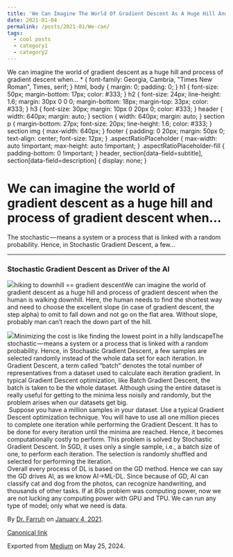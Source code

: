 ```yaml
---
title: 'We Can Imagine The World Of Gradient Descent As A Huge Hill And Process Of Gradient Descent When '
date: 2021-01-04
permalink: /posts/2021-01/We-can/
tags:
  - cool posts
  - category1
  - category2
---
```


We can imagine the world of gradient descent as a huge hill and process of gradient descent when…
 \* {
 font-family: Georgia, Cambria, "Times New Roman", Times, serif;
 }
 html, body {
 margin: 0;
 padding: 0;
 }
 h1 {
 font-size: 50px;
 margin-bottom: 17px;
 color: #333;
 }
 h2 {
 font-size: 24px;
 line-height: 1.6;
 margin: 30px 0 0 0;
 margin-bottom: 18px;
 margin-top: 33px;
 color: #333;
 }
 h3 {
 font-size: 30px;
 margin: 10px 0 20px 0;
 color: #333;
 }
 header {
 width: 640px;
 margin: auto;
 }
 section {
 width: 640px;
 margin: auto;
 }
 section p {
 margin-bottom: 27px;
 font-size: 20px;
 line-height: 1.6;
 color: #333;
 }
 section img {
 max-width: 640px;
 }
 footer {
 padding: 0 20px;
 margin: 50px 0;
 text-align: center;
 font-size: 12px;
 }
 .aspectRatioPlaceholder {
 max-width: auto !important;
 max-height: auto !important;
 }
 .aspectRatioPlaceholder-fill {
 padding-bottom: 0 !important;
 }
 header,
 section[data-field=subtitle],
 section[data-field=description] {
 display: none;
 }
 

We can imagine the world of gradient descent as a huge hill and process of gradient descent when…
=================================================================================================




The stochastic — means a system or a process that is linked with a random probability. Hence, in Stochastic Gradient Descent, a few…




---

### Stochastic Gradient Descent as Driver of the AI

![](https://cdn-images-1.medium.com/max/1200/0*cbFtgsFgVnngjVX6.jpeg)hiking to downhill == gradient descentWe can imagine the world of gradient descent as a huge hill and process of gradient descent when the human is walking downhill. Here, the human needs to find the shortest way and need to choose the excellent slope (in case of gradient descent, the step alpha) to omit to fall down and not go on the flat area. Without slope, probably man can’t reach the down part of the hill.

![](https://cdn-images-1.medium.com/max/800/0*doZxjiXaeucwWyVM.jpg)Minimizing the cost is like finding the lowest point in a hilly landscapeThe stochastic — means a system or a process that is linked with a random probability. Hence, in Stochastic Gradient Descent, a few samples are selected randomly instead of the whole data set for each iteration. In Gradient Descent, a term called “batch” denotes the total number of representatives from a dataset used to calculate each iteration gradient. In typical Gradient Descent optimization, like Batch Gradient Descent, the batch is taken to be the whole dataset. Although using the entire dataset is really useful for getting to the minima less noisily and randomly, but the problem arises when our datasets get big.  
 Suppose you have a million samples in your dataset. Use a typical Gradient Descent optimization technique. You will have to use all one million pieces to complete one iteration while performing the Gradient Descent. It has to be done for every iteration until the minima are reached. Hence, it becomes computationally costly to perform. This problem is solved by Stochastic Gradient Descent. In SGD, it uses only a single sample, i.e., a batch size of one, to perform each iteration. The selection is randomly shuffled and selected for performing the iteration.  
Overall every process of DL is based on the GD method. Hence we can say the GD drives AI, as we know AI->ML-DL. Since because of GD, AI can classify cat and dog from the photos, can recognize handwriting, and thousands of other tasks. If at 80s problem was computing power, now we are not lucking any computing power with GPU and TPU. We can run any type of model; only what we need is data.



By [Dr. Farruh](https://medium.com/@k-farruh) on [January 4, 2021](https://medium.com/p/f2c2fda9e767).

[Canonical link](https://medium.com/@k-farruh/we-can-imagine-the-world-of-gradient-descent-as-a-huge-hill-and-process-of-gradient-descent-when-f2c2fda9e767)

Exported from [Medium](https://medium.com) on May 25, 2024.


